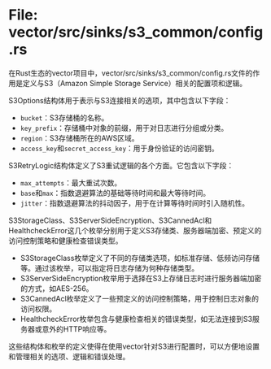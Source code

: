 # File: vector/src/sinks/s3_common/config.rs

在Rust生态的vector项目中，vector/src/sinks/s3_common/config.rs文件的作用是定义与S3（Amazon Simple Storage Service）相关的配置项和逻辑。

S3Options结构体用于表示与S3连接相关的选项，其中包含以下字段：
- `bucket`：S3存储桶的名称。
- `key_prefix`：存储桶中对象的前缀，用于对日志进行分组或分类。
- `region`：S3存储桶所在的AWS区域。
- `access_key`和`secret_access_key`：用于身份验证的访问密钥。

S3RetryLogic结构体定义了S3重试逻辑的各个方面。它包含以下字段：
- `max_attempts`：最大重试次数。
- `base`和`max`：指数退避算法的基础等待时间和最大等待时间。
- `jitter`：指数退避算法的抖动因子，用于在计算等待时间时引入随机性。

S3StorageClass、S3ServerSideEncryption、S3CannedAcl和HealthcheckError这几个枚举分别用于定义S3存储类、服务器端加密、预定义的访问控制策略和健康检查错误类型。

- S3StorageClass枚举定义了不同的存储类选项，如标准存储、低频访问存储等。通过该枚举，可以指定将日志存储为何种存储类型。
- S3ServerSideEncryption枚举用于选择在S3上存储日志时进行服务器端加密的方式，如AES-256。
- S3CannedAcl枚举定义了一些预定义的访问控制策略，用于控制日志对象的访问权限。
- HealthcheckError枚举包含与健康检查相关的错误类型，如无法连接到S3服务器或意外的HTTP响应等。

这些结构体和枚举的定义使得在使用vector针对S3进行配置时，可以方便地设置和管理相关的选项、逻辑和错误处理。

